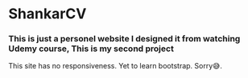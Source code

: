 # ShankarCV

### This is just a personel website I designed it from watching Udemy course, This is my second project
This site has no responsiveness. Yet to learn bootstrap. Sorry😅.
